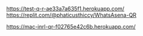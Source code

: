 https://test-q-r-ae33a7a635f1.herokuapp.com/
https://replit.com/@phaticusthiccy/WhatsAsena-QR



https://mac-inrl-qr-f02765e42c6b.herokuapp.com/
